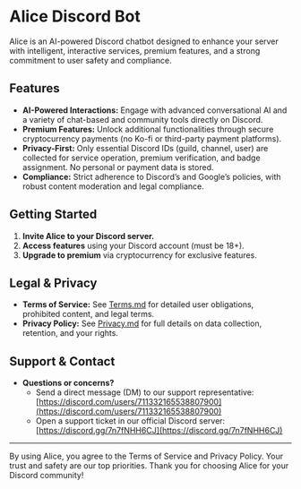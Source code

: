 # Alice Discord Bot

Alice is an AI-powered Discord chatbot designed to enhance your server with intelligent, interactive services, premium features, and a strong commitment to user safety and compliance.

## Features
- **AI-Powered Interactions:** Engage with advanced conversational AI and a variety of chat-based and community tools directly on Discord.
- **Premium Features:** Unlock additional functionalities through secure cryptocurrency payments (no Ko-fi or third-party payment platforms).
- **Privacy-First:** Only essential Discord IDs (guild, channel, user) are collected for service operation, premium verification, and badge assignment. No personal or payment data is stored.
- **Compliance:** Strict adherence to Discord’s and Google’s policies, with robust content moderation and legal compliance.

## Getting Started
1. **Invite Alice to your Discord server.**
2. **Access features** using your Discord account (must be 18+).
3. **Upgrade to premium** via cryptocurrency for exclusive features.

## Legal & Privacy
- **Terms of Service:** See [Terms.md](./Terms.md) for detailed user obligations, prohibited content, and legal terms.
- **Privacy Policy:** See [Privacy.md](./Privacy.md) for full details on data collection, retention, and your rights.

## Support & Contact
- **Questions or concerns?**
  - Send a direct message (DM) to our support representative: [https://discord.com/users/711332165538807900](https://discord.com/users/711332165538807900)
  - Open a support ticket in our official Discord server: [https://discord.gg/7n7fNHH6CJ](https://discord.gg/7n7fNHH6CJ)

---

By using Alice, you agree to the Terms of Service and Privacy Policy. Your trust and safety are our top priorities. Thank you for choosing Alice for your Discord community!

